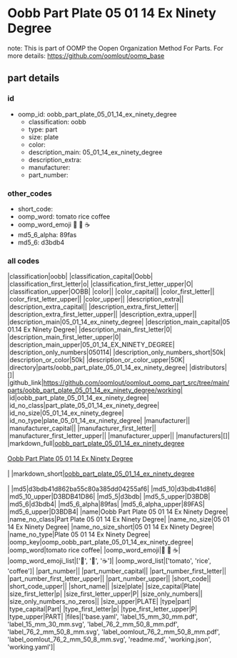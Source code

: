 # Oobb Part Plate 05 01 14 Ex Ninety Degree  

note: This is part of OOMP the Oopen Organization Method For Parts. For more details: https://github.com/oomlout/oomp_base

##  part details





### id
* oomp_id: oobb_part_plate_05_01_14_ex_ninety_degree
  * classification: oobb
  * type: part
  * size: plate
  * color: 
  * description_main: 05_01_14_ex_ninety_degree
  * description_extra: 
  * manufacturer: 
  * part_number: 

### other_codes
* short_code: 
* oomp_word: tomato rice coffee
* oomp_word_emoji :tomato: :rice: :coffee:
* md5_6_alpha: 89fas
* md5_6: d3bdb4

### all codes 
|classification|oobb|
|classification_capital|Oobb|
|classification_first_letter|o|
|classification_first_letter_upper|O|
|classification_upper|OOBB|
|color||
|color_capital||
|color_first_letter||
|color_first_letter_upper||
|color_upper||
|description_extra||
|description_extra_capital||
|description_extra_first_letter||
|description_extra_first_letter_upper||
|description_extra_upper||
|description_main|05_01_14_ex_ninety_degree|
|description_main_capital|05 01.14 Ex Ninety Degree|
|description_main_first_letter|0|
|description_main_first_letter_upper|0|
|description_main_upper|05_01_14_EX_NINETY_DEGREE|
|description_only_numbers|050114|
|description_only_numbers_short|50k|
|description_or_color|50k|
|description_or_color_upper|50K|
|directory|parts/oobb_part_plate_05_01_14_ex_ninety_degree|
|distributors|[]|
|github_link|https://github.com/oomlout/oomlout_oomp_part_src/tree/main/parts/oobb_part_plate_05_01_14_ex_ninety_degree/working|
|id|oobb_part_plate_05_01_14_ex_ninety_degree|
|id_no_class|part_plate_05_01_14_ex_ninety_degree|
|id_no_size|05_01_14_ex_ninety_degree|
|id_no_type|plate_05_01_14_ex_ninety_degree|
|manufacturer||
|manufacturer_capital||
|manufacturer_first_letter||
|manufacturer_first_letter_upper||
|manufacturer_upper||
|manufacturers|[]|
|markdown_full|[oobb_part_plate_05_01_14_ex_ninety_degree](https://github.com/oomlout/oomlout_oomp_part_src/tree/main/parts/oobb_part_plate_05_01_14_ex_ninety_degree/working)<br>[](https://github.com/oomlout/oomlout_oomp_part_src/tree/main/parts/oobb_part_plate_05_01_14_ex_ninety_degree/working)<br>[Oobb Part Plate 05 01 14 Ex Ninety Degree](https://github.com/oomlout/oomlout_oomp_part_src/tree/main/parts/oobb_part_plate_05_01_14_ex_ninety_degree/working)<br><br>|
|markdown_short|[oobb_part_plate_05_01_14_ex_ninety_degree](https://github.com/oomlout/oomlout_oomp_part_src/tree/main/parts/oobb_part_plate_05_01_14_ex_ninety_degree/working)<br><br>|
|md5|d3bdb41d862ba55c80a385dd04255af6|
|md5_10|d3bdb41d86|
|md5_10_upper|D3BDB41D86|
|md5_5|d3bdb|
|md5_5_upper|D3BDB|
|md5_6|d3bdb4|
|md5_6_alpha|89fas|
|md5_6_alpha_upper|89FAS|
|md5_6_upper|D3BDB4|
|name|Oobb Part Plate 05 01 14 Ex Ninety Degree|
|name_no_class|Part Plate 05 01 14 Ex Ninety Degree|
|name_no_size|05 01 14 Ex Ninety Degree|
|name_no_size_short|05 01 14 Ex Ninety Degree|
|name_no_type|Plate 05 01 14 Ex Ninety Degree|
|oomp_key|oomp_oobb_part_plate_05_01_14_ex_ninety_degree|
|oomp_word|tomato rice coffee|
|oomp_word_emoji|:tomato: :rice: :coffee:|
|oomp_word_emoji_list|[':tomato:', ':rice:', ':coffee:']|
|oomp_word_list|['tomato', 'rice', 'coffee']|
|part_number||
|part_number_capital||
|part_number_first_letter||
|part_number_first_letter_upper||
|part_number_upper||
|short_code||
|short_code_upper||
|short_name||
|size|plate|
|size_capital|Plate|
|size_first_letter|p|
|size_first_letter_upper|P|
|size_only_numbers||
|size_only_numbers_no_zeros||
|size_upper|PLATE|
|type|part|
|type_capital|Part|
|type_first_letter|p|
|type_first_letter_upper|P|
|type_upper|PART|
|files|['base.yaml', 'label_15_mm_30_mm.pdf', 'label_15_mm_30_mm.svg', 'label_76_2_mm_50_8_mm.pdf', 'label_76_2_mm_50_8_mm.svg', 'label_oomlout_76_2_mm_50_8_mm.pdf', 'label_oomlout_76_2_mm_50_8_mm.svg', 'readme.md', 'working.json', 'working.yaml']|
